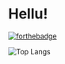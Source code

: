 # Hellu!

[![forthebadge](https://forthebadge.com/images/badges/powered-by-black-magic.svg)](https://forthebadge.com)

![Top Langs](https://github-readme-stats.vercel.app/api/top-langs/?username=yourdarl1ng&&langs_count=3&card_height=500&card_width=100&title_color=CC88BB&text_color=885566&bg_color=FFFFFF)


<!--[![forthebadge](https://forthebadge.com/images/badges/fuck-it-ship-it.svg)](https://forthebadge.com)-->
<!--
**yourdarl1ng/yourdarl1ng** is a ✨ _special_ ✨ repository because its `README.md` (this file) appears on your GitHub profile.

Here are some ideas to get you started:

- 🔭 I’m currently working on ... 
- 🌱 I’m currently learning ...
- 👯 I’m looking to collaborate on ...
- 🤔 I’m looking for help with ...
- 💬 Ask me about ...
- 📫 How to reach me: ...
- 😄 Pronouns: ...
- ⚡ Fun fact: ...
-->
